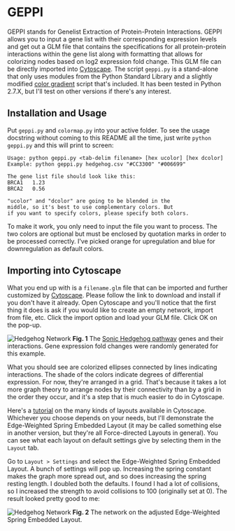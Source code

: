 # GEPPI
GEPPI stands for Genelist Extraction of Protein-Protein Interactions. GEPPI allows you to input a gene list with their corresponding expression levels and get out a GLM file that contains the specifications for all protein-protein interactions within the gene list along with formatting that allows for colorizing nodes based on log2 expression fold change. This GLM file can be directly imported into [Cytoscape](http://www.cytoscape.org/). The script `geppi.py` is a stand-alone that only uses modules from the Python Standard Library and a slightly modified [color gradient](http://bsou.io/posts/color-gradients-with-python) script that's included. It has been tested in Python 2.7.X, but I'll test on other versions if there's any interest.

## Installation and Usage
Put `geppi.py` and `colormap.py` into your active folder. To see the usage docstring without coming to this README all the time, just write `python geppi.py` and this will print to screen:


```
Usage: python geppi.py <tab-delim filename> [hex ucolor] [hex dcolor]
Example: python geppi.py hedgehog.csv "#CC3300" "#006699"

The gene list file should look like this:
BRCA1	1.23
BRCA2	0.56

"ucolor" and "dcolor" are going to be blended in the
middle, so it's best to use complementary colors. But
if you want to specify colors, please specify both colors.
```

To make it work, you only need to input the file you want to process. The two colors are optional but must be enclosed by quotation marks in order to be processed correctly. I've picked orange for upregulation and blue for downregulation as default colors.

## Importing into Cytoscape
What you end up with is a `filename.glm` file that can be imported and further customized by [Cytoscape](http://www.cytoscape.org/). Please follow the link to download and install if you don't have it already. Open Cytoscape and you'll notice that the first thing it does is ask if you would like to create an empty network, import from file, etc. Click the import option and load your GLM file. Click OK on the pop-up.

![Hedgehog Network](https://raw.githubusercontent.com/pam-bot/GEPPI/master/hedgehogGrid.png)
**Fig. 1** The [Sonic Hedgehog pathway](https://en.wikipedia.org/wiki/Sonic_hedgehog) genes and their interactions. Gene expression fold changes were randomly generated for this example. 

What you should see are colorized ellipses connected by lines indicating interactions. The shade of the colors indicate degrees of differential expression. For now, they're arranged in a grid. That's because it takes a lot more graph theory to arrange nodes by their connectivity than by a grid in the order they occur, and it's a step that is much easier to do in Cytoscape.

Here's a [tutorial](http://opentutorials.cgl.ucsf.edu/index.php/Tutorial:Introduction_to_Cytoscape#Laying_Out_Your_Network) on the many kinds of layouts available in Cytoscape. Whichever you choose depends on your needs, but I'll demonstrate the Edge-Weighted Spring Embedded Layout (it may be called something else in another version, but they're all Force-directed Layouts in general). You can see what each layout on default settings give by selecting them in the `Layout` tab.

Go to `Layout > Settings` and select the Edge-Weighted Spring Embedded Layout. A bunch of settings will pop up. Increasing the spring constant makes the graph more spread out, and so does increasing the spring resting length. I doubled both the defaults. I found I had a lot of collisions, so I increased the strength to avoid collisions to 100 (originally set at 0). The result looked pretty good to me:

![Hedgehog Network](https://raw.githubusercontent.com/pam-bot/GEPPI/master/hedgehogGraph.png)
**Fig. 2** The network on the adjusted Edge-Weighted Spring Embedded Layout.


